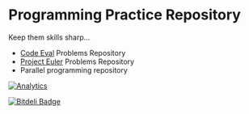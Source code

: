 # Programming Practice Repository
Keep them skills sharp...
* [Code Eval] Problems Repository
* [Project Euler] Problems Repository
* Parallel programming repository


[Code Eval]: https://www.codeeval.com
[Project Euler]: https://projecteuler.net
[![Analytics](https://ga-beacon.appspot.com/UA-62086129-1/programming_practice/readme?pixel)](https://github.com/igrigorik/ga-beacon)


[![Bitdeli Badge](https://d2weczhvl823v0.cloudfront.net/MisterTofu/practice/trend.png)](https://bitdeli.com/free "Bitdeli Badge")


